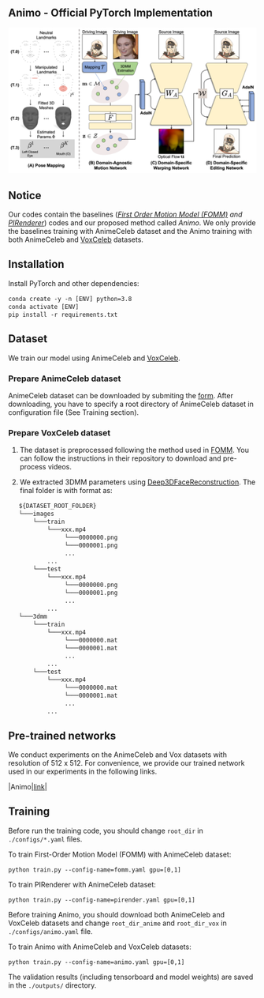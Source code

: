 ## Animo - Official PyTorch Implementation


![Animo image](./assets/model.png)


## Notice

Our codes contain the baselines (*[First Order Motion Model (FOMM)](https://arxiv.org/abs/2003.00196) and [PIRenderer](https://arxiv.org/abs/2109.08379)*) codes and our proposed method called *Animo*.
We only provide the baselines training with AnimeCeleb dataset and the Animo training with both AnimeCeleb and [VoxCeleb](https://www.robots.ox.ac.uk/~vgg/data/voxceleb/) datasets.



## Installation

Install PyTorch and other dependencies:

```
conda create -y -n [ENV] python=3.8
conda activate [ENV]
pip install -r requirements.txt
```


## Dataset

We train our model using AnimeCeleb and [VoxCeleb](https://arxiv.org/abs/1706.08612). 

### Prepare AnimeCeleb dataset

AnimeCeleb dataset can be downloaded by submiting the [form](https://forms.gle/wN1d6kNZv6sn6ad66).
After downloading, you have to specify a root directory of AnimeCeleb dataset in configuration file (See Training section).  

### Prepare VoxCeleb dataset

1. The dataset is preprocessed following the method used in [FOMM](https://github.com/AliaksandrSiarohin/video-preprocessing). You can follow the instructions in their repository to download and pre-process videos.

2. We extracted 3DMM parameters using [Deep3DFaceReconstruction](https://github.com/microsoft/Deep3DFaceReconstruction). The final folder is with format as:

```
   ${DATASET_ROOT_FOLDER}
   └───images
       └───train
           └───xxx.mp4
                └───0000000.png
                └───0000001.png
                ...
           ...
       └───test
           └───xxx.mp4
                └───0000000.png
                └───0000001.png
                ...
           ...
   └───3dmm
       └───train
           └───xxx.mp4
                └───0000000.mat
                └───0000001.mat
                ...
           ...
       └───test
           └───xxx.mp4
                └───0000000.mat
                └───0000001.mat
                ...
           ...
   ```

## Pre-trained networks

We conduct experiments on the AnimeCeleb and Vox datasets with resolution of 512 x 512. For convenience, we provide our trained network used in our experiments in the following links.

|Animo|[link](https://drive.google.com/file/d/1PYdFbgSioUkSiFDZlAryHHH6CDQGsA5r/view?usp=sharing)|

## Training

Before run the training code, you should change `root_dir` in `./configs/*.yaml` files.

To train First-Order Motion Model (FOMM) with AnimeCeleb dataset:
```
python train.py --config-name=fomm.yaml gpu=[0,1]
```


To train PIRenderer with AnimeCeleb dataset:
```
python train.py --config-name=pirender.yaml gpu=[0,1]
```


Before training Animo, you should download both AnimeCeleb and VoxCeleb datasets and change `root_dir_anime` and `root_dir_vox` in `./configs/animo.yaml` file.

To train Animo with AnimeCeleb and VoxCeleb datasets:
```
python train.py --config-name=animo.yaml gpu=[0,1]
```


The validation results (including tensorboard and model weights) are saved in the `./outputs/` directory.


